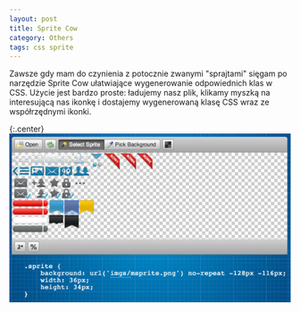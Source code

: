 ```yaml
---
layout: post
title: Sprite Cow
category: Others
tags: css sprite
---
```


Zawsze gdy mam do czynienia z potocznie zwanymi "sprajtami" sięgam po narzędzie Sprite Cow ułatwiające wygenerowanie odpowiednich klas w CSS. Użycie jest bardzo proste: ładujemy nasz plik, klikamy myszką na interesującą nas ikonkę i dostajemy wygenerowaną klasę CSS wraz ze współrzędnymi ikonki.

{:.center}
![Sprite Cow](/public/uploads/2013/10/sprite_cow.jpg)
